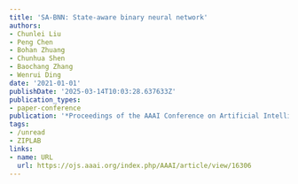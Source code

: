 ```yaml
---
title: 'SA-BNN: State-aware binary neural network'
authors:
- Chunlei Liu
- Peng Chen
- Bohan Zhuang
- Chunhua Shen
- Baochang Zhang
- Wenrui Ding
date: '2021-01-01'
publishDate: '2025-03-14T10:03:28.637633Z'
publication_types:
- paper-conference
publication: '*Proceedings of the AAAI Conference on Artificial Intelligence*'
tags:
- /unread
- ZIPLAB
links:
- name: URL
  url: https://ojs.aaai.org/index.php/AAAI/article/view/16306
---
```

